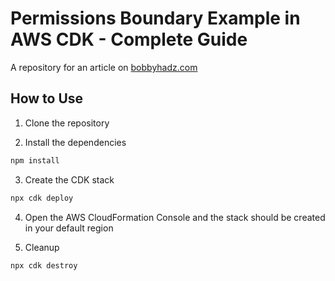 # Permissions Boundary Example in AWS CDK - Complete Guide

A repository for an article on
[bobbyhadz.com](https://bobbyhadz.com/blog/aws-cdk-iam-permissions-boundary)

## How to Use

1. Clone the repository

2. Install the dependencies

```bash
npm install
```

3. Create the CDK stack

```bash
npx cdk deploy
```

4. Open the AWS CloudFormation Console and the stack should be created in your
   default region

5. Cleanup

```bash
npx cdk destroy
```
